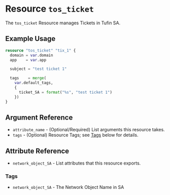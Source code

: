 # Resource `tos_ticket`

The `tos_ticket` Resource manages Tickets in Tufin SA.

## Example Usage

```terraform
resource "tos_ticket" "tix_1" {
  domain = var.domain
  app    = var.app

  subject = "test ticket 1"

  tags    = merge(
    var.default_tags,
    {
      ticket_SA = format("%s", "test ticket 1")
    })
}
```

## Argument Reference

* `attribute_name` - (Optional/Required) List arguments this resource takes.
* `tags` - (Optional) Resource Tags; see [Tags](#Tags) below for details.

## Attribute Reference

* `network_object_SA` - List attributes that this resource exports.

### Tags

- `network_object_SA` - The Network Object Name in SA
